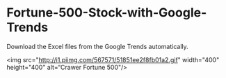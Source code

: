 # Fortune-500-Stock-with-Google-Trends

Download the Excel files from the Google Trends automatically.

<img src="http://i1.piimg.com/567571/51851ee2f8fb01a2.gif" width="400" height="400" alt=“Crawer Fortune 500"/>
